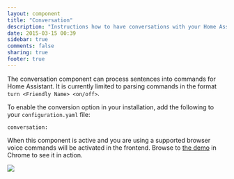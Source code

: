 ```yaml
---
layout: component
title: "Conversation"
description: "Instructions how to have conversations with your Home Assistant."
date: 2015-03-15 00:39
sidebar: true
comments: false
sharing: true
footer: true
---
```



The conversation component can process sentences into commands for Home Assistant. It is currently limited to parsing commands in the format `turn <Friendly Name> <on/off>`.

To enable the conversion option in your installation, add the following to your `configuration.yaml` file:

```
conversation:
```

When this component is active and you are using a supported browser voice commands will be activated in the frontend. Browse to [the demo](/demo/) in Chrome to see it in action.

<p class='img'>
  <img src="/images/screenshots/voice-commands.png" />
</p>
